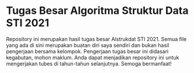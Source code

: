 # Tugas Besar Algoritma Struktur Data STI 2021
Repository ini merupakan hasil tugas besar Alstrukdat STI 2021. Semua file yang ada di sini merupakan buatan diri saya sendiri dan bukan hasil pengerjaan bersama kelompok. Pengerjaan tugas besar ini didasari kegabutan, mohon maklum. Anda dapat menjadikan repository ini untuk mengerjakan tubes di tahun-tahun selanjutnya. Semoga bermanfaat!
